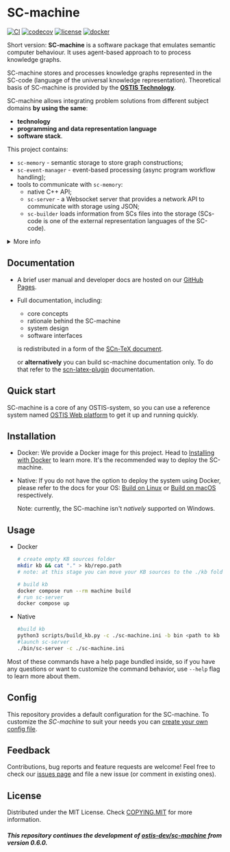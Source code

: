 # SC-machine

[![CI](https://github.com/ostis-ai/sc-machine/actions/workflows/main.yml/badge.svg)](https://github.com/ostis-ai/sc-machine/actions/workflows/main.yml)
[![codecov](https://codecov.io/gh/ostis-ai/sc-machine/branch/main/graph/badge.svg?token=WU8O9Z1DNL)](https://codecov.io/gh/ostis-ai/sc-machine)
[![license](https://img.shields.io/badge/License-MIT-yellow.svg)](COPYING.MIT)
[![docker](https://img.shields.io/docker/v/ostis/sc-machine?arch=amd64&label=Docker&logo=Docker&sort=date)](https://hub.docker.com/r/ostis/sc-machine)

Short version: **SC-machine** is a software package that emulates semantic computer behaviour. It uses agent-based approach to to process knowledge graphs.

SC-machine stores and processes knowledge graphs represented in the SC-code (language of the universal knowledge representation). Theoretical basis of SC-machine is provided by the [**OSTIS Technology**](https://github.com/ostis-ai/ostis-project).

SC-machine allows integrating problem solutions from different subject domains **by using the same**:

- **technology**
- **programming and data representation language**
- **software stack**.

This project contains:

- `sc-memory` - semantic storage to store graph constructions;
- `sc-event-manager` - event-based processing (async program workflow handling);
- tools to communicate with `sc-memory`:
  - native C++ API;
  - `sc-server` - a Websocket server that provides a network API to communicate with storage using JSON;
  - `sc-builder` loads information from SCs files into the storage (SCs-code is one of the external representation languages of the SC-code).

<details>
   <summary>More info</summary>

SC-machine is a **platform-independent graph database management system** that can store / retrieve knowledge graphs and run tasks (agents) on them.

Both declarative (data, data structures, documentation, tasks specification, etc.) and procedural
(programs, modules, systems, communication between systems) knowledge is represented using the same language: the SC-code.

</details>

## Documentation

- A brief user manual and developer docs are hosted on our [GitHub Pages](https://ostis-ai.github.io/sc-machine).
- Full documentation, including:

  - core concepts
  - rationale behind the SC-machine
  - system design
  - software interfaces

  is redistributed in a form of the [SCn-TeX document](https://github.com/ostis-ai/ostis-web-platform/blob/develop/docs/main.pdf).

  or **alternatively** you can build sc-machine documentation only. To do that refer to the [scn-latex-plugin](https://github.com/ostis-ai/scn-latex-plugin) documentation.

## Quick start

SC-machine is a core of any OSTIS-system, so you can use a reference system named [OSTIS Web platform](https://github.com/ostis-ai/ostis-web-platform) to get it up and running quickly.

## Installation

- Docker:
  We provide a Docker image for this project. Head to [Installing with Docker](https://ostis-ai.github.io/sc-machine/docker) to learn more. It's the recommended way to deploy the SC-machine.
- Native:
  If you do not have the option to deploy the system using Docker, please refer to the docs for your OS:
  [Build on Linux](https://ostis-ai.github.io/sc-machine/build/linux-build/) or [Build on macOS](https://ostis-ai.github.io/sc-machine/build/osx-build/) respectively.

  Note: currently, the SC-machine isn't _natively_ supported on Windows.

## Usage

- Docker

  ```sh
  # create empty KB sources folder
  mkdir kb && cat "." > kb/repo.path
  # note: at this stage you can move your KB sources to the ./kb folder
  
  # build kb
  docker compose run --rm machine build
  # run sc-server
  docker compose up
  ```

- Native

  ```sh
  #build kb
  python3 scripts/build_kb.py -c ./sc-machine.ini -b bin <path to kb folder with SCs and SCg sources (or path to repo.path file)>
  #launch sc-server
  ./bin/sc-server -c ./sc-machine.ini
  ```

Most of these commands have a help page bundled inside, so if you have any questions or want to customize the command behavior, use `--help` flag to learn more about them.

## Config

This repository provides a default configuration for the SC-machine. To customize the _SC-machine_ to suit your needs you can [create your own config file](https://ostis-ai.github.io/sc-machine/other/config).

## Feedback

Contributions, bug reports and feature requests are welcome!
Feel free to check our [issues page](https://github.com/ostis-ai/sc-machine/issues) and file a new issue (or comment in existing ones).

## License

Distributed under the MIT License. Check [COPYING.MIT](COPYING.MIT) for more information.

##### _This repository continues the development of [ostis-dev/sc-machine](https://github.com/ostis-dev/sc-machine) from version 0.6.0._
